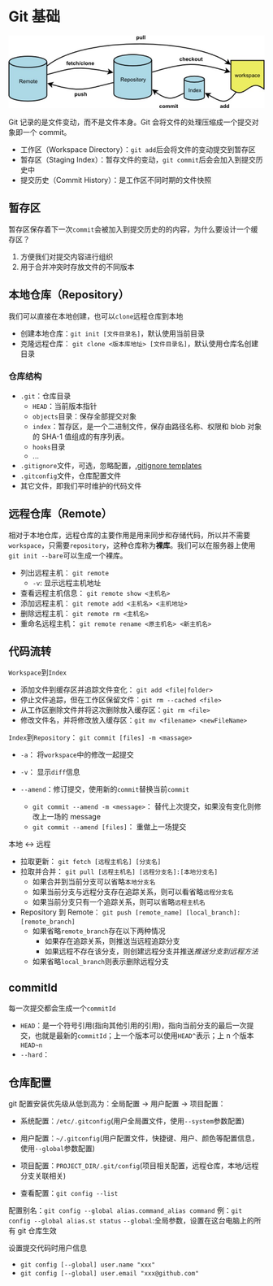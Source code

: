 # Git 基础

![流程](../../assets/images/git/git-flow.jpg)

Git 记录的是文件变动，而不是文件本身。Git 会将文件的处理压缩成一个提交对象即一个 commit。

- 工作区（Workspace Directory）：`git add`后会将文件的变动提交到暂存区
- 暂存区（Staging Index）：暂存文件的变动，`git commit`后会会加入到提交历史中
- 提交历史（Commit History）：是工作区不同时期的文件快照

## 暂存区

暂存区保存着下一次`commit`会被加入到提交历史的的内容，为什么要设计一个缓存区？

1. 方便我们对提交内容进行组织
2. 用于合并冲突时存放文件的不同版本

## 本地仓库（Repository）

我们可以直接在本地创建，也可以`clone`远程仓库到本地

- 创建本地仓库：`git init [文件目录名]`，默认使用当前目录
- 克隆远程仓库： `git clone <版本库地址> [文件目录名]`，默认使用仓库名创建目录

### 仓库结构

- `.git`：仓库目录
  - `HEAD`：当前版本指针
  - `objects`目录：保存全部提交对象
  - `index`：暂存区，是一个二进制文件，保存由路径名称、权限和 blob 对象的 SHA-1 值组成的有序列表。
  - `hooks`目录
  - ...
- `.gitignore`文件，可选，忽略配置，[.gitignore templates](https://github.com/github/gitignore)
- `.gitconfig`文件，仓库配置文件
- 其它文件，即我们平时维护的代码文件

## 远程仓库（Remote）

相对于本地仓库，远程仓库的主要作用是用来同步和存储代码，所以并不需要`workspace`，只需要`repository`，这种仓库称为**裸库**。我们可以在服务器上使用`git init --bare`可以生成一个裸库。

- 列出远程主机： `git remote`
  - `-v`: 显示远程主机地址
- 查看远程主机信息： `git remote show <主机名>`
- 添加远程主机： `git remote add <主机名> <主机地址>`
- 删除远程主机： `git remote rm <主机名>`
- 重命名远程主机： `git remote rename <原主机名> <新主机名>`

## 代码流转

`Workspace`到`Index`

- 添加文件到缓存区并追踪文件变化： `git add <file|folder>`
- 停止文件追踪，但在工作区保留文件：`git rm --cached <file>`
- 从工作区删除文件并将这次删除放入缓存区：`git rm <file>`
- 修改文件名，并将修改放入缓存区：`git mv <filename> <newFileName>`

`Index`到`Repository`： `git commit [files] -m <massage>`

- `-a`： 将`workspace`中的修改一起提交
- `-v`： 显示`diff`信息
- `--amend`：修订提交，使用新的`commit`替换当前`commit`

  - `git commit --amend -m <message>`： 替代上次提交，如果没有变化则修改上一场的 message
  - `git commit --amend [files]`： 重做上一场提交

本地 <-> 远程

- 拉取更新： `git fetch [远程主机名] [分支名]`
- 拉取并合并： `git pull [远程主机名] [远程分支名]:[本地分支名]`
  - 如果合并到当前分支可以省略`本地分支名`
  - 如果当前分支与远程分支存在追踪关系，则可以看省略`远程分支名`
  - 如果当前分支只有一个追踪关系，则可以省略`远程主机名`
- Repository 到 Remote： `git push [remote_name] [local_branch]:[remote_branch]`
  - 如果省略`remote_branch`存在以下两种情况
    - 如果存在追踪关系，则推送当远程追踪分支
    - 如果远程不存在该分支，则创建远程分支并推送*推送分支到远程方法*
  - 如果省略`local_branch`则表示删除远程分支

## commitId

每一次提交都会生成一个`commitId`

- `HEAD`：是一个符号引用(指向其他引用的引用)，指向当前分支的最后一次提交，也就是最新的`commitId`；上一个版本可以使用`HEAD^`表示；上 n 个版本`HEAD~n`
- `--hard`：

## 仓库配置

git 配置安装优先级从低到高为：全局配置 -> 用户配置 -> 项目配置：

- 系统配置：`/etc/.gitconfig`(用户全局置文件，使用`--system`参数配置)
- 用户配置：`~/.gitconfig`(用户配置文件，快捷键、用户、颜色等配置信息，使用`--global`参数配置)
- 项目配置：`PROJECT_DIR/.git/config`(项目相关配置，远程仓库，本地/远程分支关联相关)

- 查看配置：`git config --list`

配置别名：`git config --global alias.command_alias command`
例：`git config --global alias.st status`
`--global`:全局参数，设置在这台电脑上的所有 git 仓库生效

设置提交代码时用户信息

- `git config [--global] user.name "xxx"`
- `git config [--global] user.email "xxx@github.com"`
